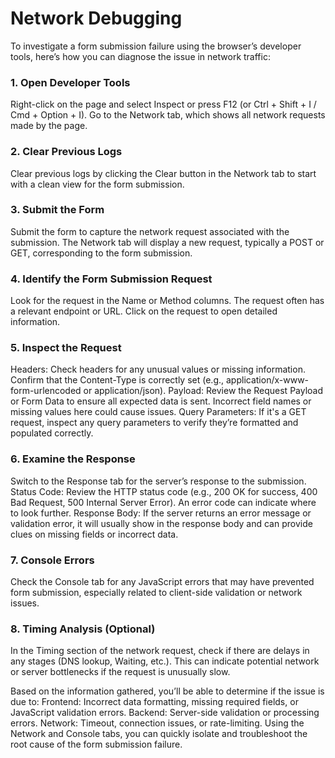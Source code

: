 # Network Debugging
To investigate a form submission failure using the browser’s developer tools, here’s how you can diagnose the issue in network traffic:

### 1. Open Developer Tools
Right-click on the page and select Inspect or press F12 (or Ctrl + Shift + I / Cmd + Option + I).
Go to the Network tab, which shows all network requests made by the page.
### 2. Clear Previous Logs
Clear previous logs by clicking the Clear button in the Network tab to start with a clean view for the form submission.
### 3. Submit the Form
Submit the form to capture the network request associated with the submission.
The Network tab will display a new request, typically a POST or GET, corresponding to the form submission.
### 4. Identify the Form Submission Request
Look for the request in the Name or Method columns. The request often has a relevant endpoint or URL.
Click on the request to open detailed information.
### 5. Inspect the Request
Headers: Check headers for any unusual values or missing information. Confirm that the Content-Type is correctly set (e.g., application/x-www-form-urlencoded or application/json).
Payload: Review the Request Payload or Form Data to ensure all expected data is sent. Incorrect field names or missing values here could cause issues.
Query Parameters: If it's a GET request, inspect any query parameters to verify they’re formatted and populated correctly.
### 6. Examine the Response
Switch to the Response tab for the server’s response to the submission.
Status Code: Review the HTTP status code (e.g., 200 OK for success, 400 Bad Request, 500 Internal Server Error). An error code can indicate where to look further.
Response Body: If the server returns an error message or validation error, it will usually show in the response body and can provide clues on missing fields or incorrect data.
### 7. Console Errors
Check the Console tab for any JavaScript errors that may have prevented form submission, especially related to client-side validation or network issues.
### 8. Timing Analysis (Optional)
In the Timing section of the network request, check if there are delays in any stages (DNS lookup, Waiting, etc.). This can indicate potential network or server bottlenecks if the request is unusually slow.


Based on the information gathered, you’ll be able to determine if the issue is due to:
Frontend: Incorrect data formatting, missing required fields, or JavaScript validation errors.
Backend: Server-side validation or processing errors.
Network: Timeout, connection issues, or rate-limiting.
Using the Network and Console tabs, you can quickly isolate and troubleshoot the root cause of the form submission failure.
